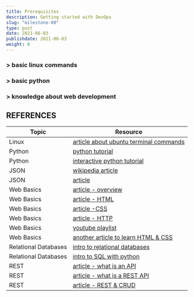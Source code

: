 ```yaml
---
title: Prerequisites
description: Getting started with DevOps
slug: "milestone-00"
type: post
date: 2021-06-03
publishdate: 2021-06-03
weight: 0
---
```



### > basic linux commands
### > basic python
### > knowledge about web development


## REFERENCES
| Topic |  Resource  |
| ----- | ---------- |
|Linux|[article about ubuntu terminal commands](https://ubuntu.com/tutorials/command-line-for-beginners#1-overview)
|Python|[python tutorial](https://docs.python.org/3/tutorial/index.html)|
|Python|[interactive python tutorial](https://www.learnpython.org)|
|JSON|[wikipedia article](https://en.wikipedia.org/wiki/JSON)|
|JSON|[article](https://developers.squarespace.com/what-is-json)|
|Web Basics|[article - overview](https://developer.mozilla.org/en-US/docs/Learn/Getting_started_with_the_web/The_web_and_web_standards)|
|Web Basics|[article - HTML](https://developer.mozilla.org/en-US/docs/Learn/Getting_started_with_the_web/Dealing_with_files)|
|Web Basics|[article  -CSS](https://developer.mozilla.org/en-US/docs/Learn/Getting_started_with_the_web/CSS_basics)|
|Web Basics|[article - HTTP](https://developer.mozilla.org/en-US/docs/Web/HTTP/Overview)|
|Web Basics|[youtube playlist](https://www.youtube.com/playlist?list=PLo3w8EB99pqLEopnunz-dOOBJ8t-Wgt2g)|
|Web Basics|[another article to learn HTML & CSS](https://html.com/)|
|Relational Databases|[intro to relational databases](https://dev.to/wrightdotclick/a-primer-on-databases-for-beginners-written-by-a-total-beginner-4l91)|
|Relational Databases|[intro to SQL with python](https://www.dataquest.io/blog/sql-basics/)|
|REST|[article - what is an API](https://www.redhat.com/en/topics/api/what-are-application-programming-interfaces)|
|REST|[article - what is a REST API](https://www.redhat.com/en/topics/api/what-is-a-rest-api)|
|REST|[article - REST & CRUD](https://www.bmc.com/blogs/rest-vs-crud-whats-the-difference)|



